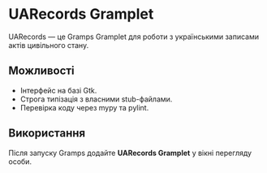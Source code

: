 # UARecords Gramplet

UARecords — це Gramps Gramplet для роботи з українськими записами актів цивільного стану.

## Можливості
- Інтерфейс на базі Gtk.
- Строга типізація з власними stub-файлами.
- Перевірка коду через mypy та pylint.

## Використання
Після запуску Gramps додайте **UARecords Gramplet** у вікні перегляду особи.
